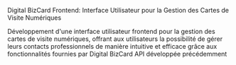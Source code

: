 Digital BizCard Frontend: Interface Utilisateur pour la Gestion des Cartes de Visite Numériques

Développement d'une interface utilisateur frontend pour la gestion des cartes de visite numériques, offrant aux utilisateurs la possibilité de gérer leurs contacts professionnels de manière intuitive et efficace grâce aux fonctionnalités fournies par Digital BizCard API développée précédemment
